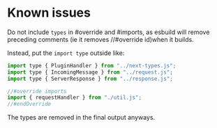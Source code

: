 # Known issues

Do not include `types` in #override and #imports, as esbuild will remove preceding comments (ie it removes //#override id)when it builds.

Instead, put the `import type` outside like:

```js
import type { PluginHandler } from "../next-types.js";
import type { IncomingMessage } from "../request.js";
import type { ServerResponse } from "../response.js";

//#override imports
import { requestHandler } from "./util.js";
//#endOverride
```

The types are removed in the final output anyways.
